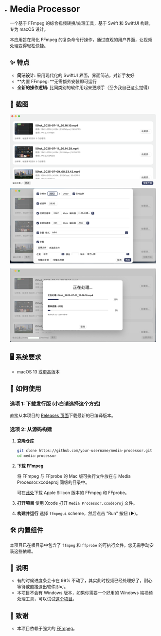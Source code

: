 - # Media Processor

  一个基于 FFmpeg 的综合视频转换/处理工具，基于 Swift 和 SwiftUI 构建，专为 macOS 设计。

  本应用旨在简化 FFmpeg 的复杂命令行操作，通过直观的用户界面，让视频处理变得轻松快捷。

  ## ✨ 特点

  - **简洁设计:** 采用现代化的 SwiftUI 界面，界面简洁，对新手友好
  - **内置 FFmpeg: **无需额外安装即可运行
  - **全新的操作逻辑:** 比同类别的软件用起来更顺手（至少我自己这么觉得）

  ## 📸 截图

  ![截图1](images/ss1.png)
  ![截图2](images/ss2.png)

  ![截图3](images/ss3.png)

  ## 🖥️ 系统要求

  - macOS 13 或更高版本

  ## 🚀 如何使用

  ### 选项 1: 下载发行版 (小白请选择这个方式)

  直接从本项目的 [Releases 页面](https://github.com/sbywd/Media-Processor/releases)下载最新的已编译版本。

  ### 选项 2: 从源码构建

  1. **克隆仓库**
     ```bash
     git clone https://github.com/your-username/media-processor.git
     cd media-processor
     ```

  2. **下载 FFmpeg**

     将 FFmpeg 与 FFprobe 的 Mac 版可执行文件放在与 Media Processor.xcodeproj 同级的目录中。

     可在[此处](https://www.osxexperts.net/)下载 Apple Silicon 版本的 FFmpeg 和 FFprobe。

  3. **打开项目**
     使用 Xcode 打开 `Media Processor.xcodeproj` 文件。

  4. **构建并运行**
     选择 `ffmpegui` scheme，然后点击 "Run" 按钮 (▶️)。

  ## 🛠️ 内置组件

  本项目已在根目录中包含了 `ffmpeg` 和 `ffprobe` 的可执行文件。您无需手动安装这些依赖。

  ## 📢 说明

  * 有的时候进度条会卡在 99% 不动了，其实此时视频已经处理好了，耐心等待或直接退出软件即可。
  * 本项目不会有 Windows 版本，如果你需要一个好用的 Windows 端视频处理工具，可以试试[这个项目](https://github.com/Lake1059/FFmpegFreeUI)。

  ## 🙏 致谢

  - 本项目依赖于强大的 [FFmpeg](https://ffmpeg.org/)。